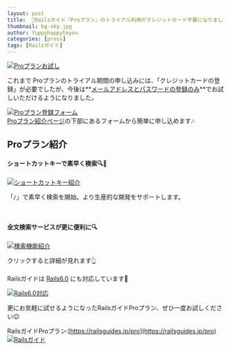 ```yaml
---
layout: post
title:  📕Railsガイド『Proプラン』のトライアル利用がクレジットカード不要になりました
thumbnail: bg-sky.jpg
author: Yuppyhappytoyou
categories: [press]
tags: [Railsガイド]
---
```


[![Proプランお試し](https://i.gyazo.com/18d55eacd2a0e88150397a68b199b1af.png)](https://railsguides.jp/pro)

これまで Proプランのトライアル期間の申し込みには、「クレジットカードの登録」が必要でしたが、今後は**<u>メールアドレスとパスワードの登録のみ</u>**でお試しいただけるようになりました。

<div class="mx-auto w-50 mb-4">
  <a href="https://railsguides.jp/pro"><img src="https://i.gyazo.com/cc988b2e244ac0efc00934a5e0d8e367.png" alt="Proプラン登録フォーム"></a>
</div>

<div class="text-center mb-5">
  <a href="https://railsguides.jp/pro">Proプラン紹介ページ</a>の下部にあるフォームから簡単に申し込めます🎶
</div>

## Proプラン紹介

#### **ショートカットキーで素早く検索**🔍💨

[![ショートカットキー紹介](https://i.gyazo.com/4467353c2e096f73c556e197978e50e2.png)](https://railsguides.jp/pro)

「`/`」で素早く検索を開始。より生産的な開発をサポートします。

<br>

#### **全文検索サービス**が更に便利に🔍

[![検索機能紹介](https://i.gyazo.com/6e800ef1a4b3ca46de7aab04f66cfe4e.png)](https://yasslab.jp/ja/news/railsguides-static-search)

<div class="text-center mb-5">
  クリックすると詳細が見れます👆
</div>

<br>

<div class="text-center">
  Railsガイドは
  <a href="https://yasslab.jp/ja/news/bulk-update-railsguidesjp-to-60"><span class="font-weight-bold">Rails6.0</span></a>
  にも対応しています🎉
</div>

[![Rails6.0対応](https://i.gyazo.com/9d4d480ec2b82aaeb8cfb03a9df3e356.png)](https://yasslab.jp/ja/news/bulk-update-railsguidesjp-to-60)

更にお気軽に試せるようになったRailsガイドProプラン、ぜひ一度お試しください😉

RailsガイドProプラン:[https://railsguides.jp/pro](https://railsguides.jp/pro)
[![Railsガイド](https://i.gyazo.com/81dfcc32203e624da516500679dd8234.png)](https://railsguides.jp/pro)


